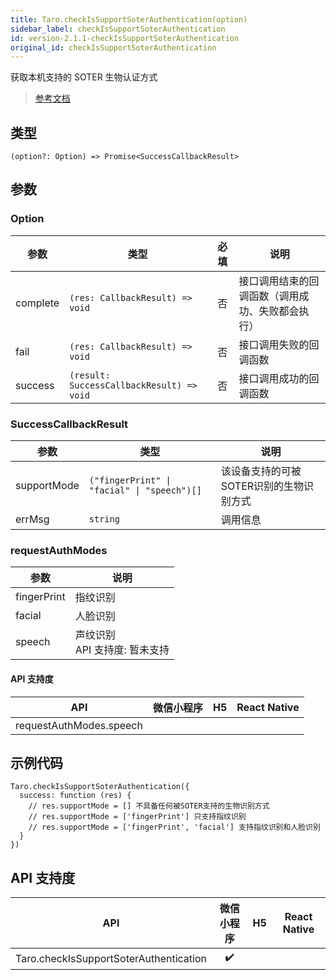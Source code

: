 ```yaml
---
title: Taro.checkIsSupportSoterAuthentication(option)
sidebar_label: checkIsSupportSoterAuthentication
id: version-2.1.1-checkIsSupportSoterAuthentication
original_id: checkIsSupportSoterAuthentication
---
```


获取本机支持的 SOTER 生物认证方式

> [参考文档](https://developers.weixin.qq.com/miniprogram/dev/api/open-api/soter/wx.checkIsSupportSoterAuthentication.html)

## 类型

```tsx
(option?: Option) => Promise<SuccessCallbackResult>
```

## 参数

### Option

<table>
  <thead>
    <tr>
      <th>参数</th>
      <th>类型</th>
      <th style="text-align:center">必填</th>
      <th>说明</th>
    </tr>
  </thead>
  <tbody>
    <tr>
      <td>complete</td>
      <td><code>(res: CallbackResult) =&gt; void</code></td>
      <td style="text-align:center">否</td>
      <td>接口调用结束的回调函数（调用成功、失败都会执行）</td>
    </tr>
    <tr>
      <td>fail</td>
      <td><code>(res: CallbackResult) =&gt; void</code></td>
      <td style="text-align:center">否</td>
      <td>接口调用失败的回调函数</td>
    </tr>
    <tr>
      <td>success</td>
      <td><code>(result: SuccessCallbackResult) =&gt; void</code></td>
      <td style="text-align:center">否</td>
      <td>接口调用成功的回调函数</td>
    </tr>
  </tbody>
</table>

### SuccessCallbackResult

<table>
  <thead>
    <tr>
      <th>参数</th>
      <th>类型</th>
      <th>说明</th>
    </tr>
  </thead>
  <tbody>
    <tr>
      <td>supportMode</td>
      <td><code>(&quot;fingerPrint&quot; | &quot;facial&quot; | &quot;speech&quot;)[]</code></td>
      <td>该设备支持的可被SOTER识别的生物识别方式</td>
    </tr>
    <tr>
      <td>errMsg</td>
      <td><code>string</code></td>
      <td>调用信息</td>
    </tr>
  </tbody>
</table>

### requestAuthModes

<table>
  <thead>
    <tr>
      <th>参数</th>
      <th>说明</th>
    </tr>
  </thead>
  <tbody>
    <tr>
      <td>fingerPrint</td>
      <td>指纹识别</td>
    </tr>
    <tr>
      <td>facial</td>
      <td>人脸识别</td>
    </tr>
    <tr>
      <td>speech</td>
      <td>声纹识别<br />API 支持度: 暂未支持</td>
    </tr>
  </tbody>
</table>

#### API 支持度

| API | 微信小程序 | H5 | React Native |
| :---: | :---: | :---: | :---: |
| requestAuthModes.speech |  |  |  |

## 示例代码

```tsx
Taro.checkIsSupportSoterAuthentication({
  success: function (res) {
    // res.supportMode = [] 不具备任何被SOTER支持的生物识别方式
    // res.supportMode = ['fingerPrint'] 只支持指纹识别
    // res.supportMode = ['fingerPrint', 'facial'] 支持指纹识别和人脸识别
  }
})
```

## API 支持度

| API | 微信小程序 | H5 | React Native |
| :---: | :---: | :---: | :---: |
| Taro.checkIsSupportSoterAuthentication | ✔️ |  |  |
